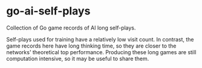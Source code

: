 # go-ai-self-plays
Collection of Go game records of AI long self-plays. 

Self-plays used for training have a relatively low visit count. In contrast, the game records here have long thinking time, so they are closer to the networks' theoretical top performance. Producing these long games are still computation intensive, so it may be useful to share them.


